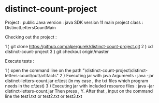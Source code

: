 # distinct-count-project

Project : public
Java version : java SDK version 11
main project class : DistinctLettersCountMain

Checking out the project : 

1 ) git clone https://github.com/alpergurek/distinct-count-project.git
2 ) cd distinct-count-project
3 ) git checkout origin/master

Execute tests : 

1 ) open the command line on the path "\distinct-count-project\distinct-letters-count\out\artifacts"
2 ) Executing jar with java Arguments : java -jar distinct-letters-count.jar c:\test  (in my case , the txt files which program needs in the c:\test)
3 ) Executing jar with included resource files : java -jar distinct-letters-count.jar
    Then press , Y. After that , input on the command line the test1.txt or test2.txt or test3.txt 



